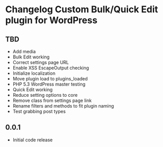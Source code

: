 # Changelog Custom Bulk/Quick Edit plugin for WordPress

## TBD
* Add media
* Bulk Edit working
* Correct settings page URL
* Enable XSS EscapeOutput checking
* Initialize localization
* Move plugin load to plugins_loaded
* PHP 5.3 WordPress master testing
* Quick Edit working
* Reduce setting options to core
* Remove class from settings page link
* Rename filters and methods to fit plugin naming
* Test grabbing post types

## 0.0.1
* Initial code release 